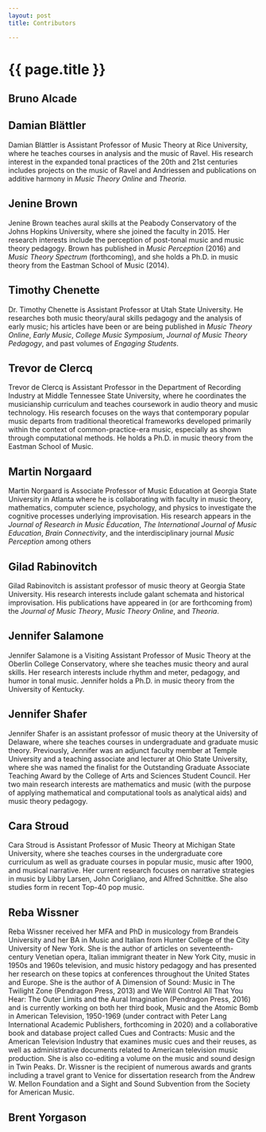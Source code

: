 ```yaml
---
layout: post
title: Contributors

---
```


{{ page.title }}
================

## Bruno Alcade

## Damian Blättler

Damian Blättler is Assistant Professor of Music Theory at Rice University, where he teaches courses in analysis and the music of Ravel. His research interest in the expanded tonal practices of the 20th and 21st centuries includes projects on the music of Ravel and Andriessen and publications on additive harmony in *Music Theory Online* and *Theoria*.

## Jenine Brown

Jenine Brown teaches aural skills at the Peabody Conservatory of the Johns Hopkins University, where she joined the faculty in 2015. Her research interests include the perception of post-tonal music and music theory pedagogy. Brown has published in *Music Perception* (2016) and *Music Theory Spectrum* (forthcoming), and she holds a Ph.D. in music theory from the Eastman School of Music (2014).

## Timothy Chenette

Dr. Timothy Chenette is Assistant Professor at Utah State University. He researches both music theory/aural skills pedagogy and the analysis of early music; his articles have been or are being published in *Music Theory Online*, *Early Music*, *College Music Symposium*, *Journal of Music Theory Pedagogy*, and past volumes of *Engaging Students*.

## Trevor de Clercq

Trevor de Clercq is Assistant Professor in the Department of Recording Industry at Middle Tennessee State University, where he coordinates the musicianship curriculum and teaches coursework in audio theory and music technology. His research focuses on the ways that contemporary popular music departs from traditional theoretical frameworks developed primarily within the context of common-practice-era music, especially as shown through computational methods. He holds a Ph.D. in music theory from the Eastman School of Music.

## Martin Norgaard

Martin Norgaard is Associate Professor of Music Education at Georgia State University in Atlanta where he is collaborating with faculty in music theory, mathematics, computer science, psychology, and physics to investigate the cognitive processes underlying improvisation. His research appears in the *Journal of Research in Music Education*, *The International Journal of Music Education*, *Brain Connectivity*, and the interdisciplinary journal *Music Perception* among others

## Gilad Rabinovitch

Gilad Rabinovitch is assistant professor of music theory at Georgia State University. His research interests include galant schemata and historical improvisation. His publications have appeared in (or are forthcoming from) the *Journal of Music Theory*, *Music Theory Online*, and *Theoria*.

## Jennifer Salamone

Jennifer Salamone is a Visiting Assistant Professor of Music Theory at the Oberlin College Conservatory, where she teaches music theory and aural skills. Her research interests include rhythm and meter, pedagogy, and humor in tonal music. Jennifer holds a Ph.D. in music theory from the University of Kentucky.

## Jennifer Shafer

Jennifer Shafer is an assistant professor of music theory at the University of Delaware, where she teaches courses in undergraduate and graduate music theory. Previously, Jennifer was an adjunct faculty member at Temple University and a teaching associate and lecturer at Ohio State University, where she was named the finalist for the Outstanding Graduate Associate Teaching Award by the College of Arts and Sciences Student Council. Her two main research interests are mathematics and music (with the purpose of applying mathematical and computational tools as analytical aids) and music theory pedagogy.

## Cara Stroud

Cara Stroud is Assistant Professor of Music Theory at Michigan State University, where she teaches courses in the undergraduate core curriculum as well as graduate courses in popular music, music after 1900, and musical narrative. Her current research focuses on narrative strategies in music by Libby Larsen, John Corigliano, and Alfred Schnittke. She also studies form in recent Top-40 pop music.

## Reba Wissner

Reba Wissner received her MFA and PhD in musicology from Brandeis University and her BA in Music and Italian from Hunter College of the City University of New York. She is the author of articles on seventeenth-century Venetian opera, Italian immigrant theater in New York City, music in 1950s and 1960s television, and music history pedagogy and has presented her research on these topics at conferences throughout the United States and Europe. She is the author of A Dimension of Sound: Music in The Twilight Zone (Pendragon Press, 2013) and We Will Control All That You Hear: The Outer Limits and the Aural Imagination (Pendragon Press, 2016) and is currently working on both her third book, Music and the Atomic Bomb in American Television, 1950-1969 (under contract with Peter Lang International Academic Publishers, forthcoming in 2020) and a collaborative book and database project called Cues and Contracts: Music and the American Television Industry that examines music cues and their reuses, as well as administrative documents related to American television music production. She is also co-editing a volume on the music and sound design in Twin Peaks. Dr. Wissner is the recipient of numerous awards and grants including a travel grant to Venice for dissertation research from the Andrew W. Mellon Foundation and a Sight and Sound Subvention from the Society for American Music. 

## Brent Yorgason